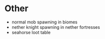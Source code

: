 # Other

- normal mob spawning in biomes
- nether knight spawning in nether fortresses
- seahorse loot table
